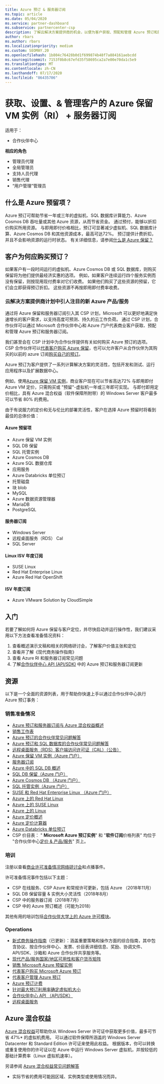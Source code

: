 ```yaml
---
title: Azure 预订 & 服务器订阅
ms.topic: article
ms.date: 05/04/2020
ms.service: partner-dashboard
ms.subservice: partnercenter-csp
description: 了解云解决方案提供商的机会，以便为客户获取、预配和管理 Azure 预订和服务器订阅。
author: rbars
ms.author: rbars
ms.localizationpriority: medium
ms.custom: SEOMAY.20
ms.openlocfilehash: 1b804c76428b0d1f699874b48f7a884161aebcdd
ms.sourcegitcommit: 7153f0b8c67efd35f58695ca2a7e00e70da1c5e9
ms.translationtype: MT
ms.contentlocale: zh-CN
ms.lasthandoff: 07/17/2020
ms.locfileid: "86435706"
---
```

# <a name="acquire-provision--manage-azure-reserved-vm-instances-ri--server-subscriptions-for-customers"></a>获取、设置、& 管理客户的 Azure 保留 VM 实例（RI） + 服务器订阅

适用于：

- 合作伙伴中心

**相应的角色**

- 管理员代理
- 全局管理员
- 支持人员代理
- 销售代理
- “用户管理”管理员
 
## <a name="what-are-azure-reservations"></a>什么是 Azure 预留项？

Azure 预订可帮助节省一年或三年的虚拟机、SQL 数据库计算能力、Azure Cosmos DB 吞吐量或其他 Azure 资源，从而节省资金。 通过预付，能够以折扣价购买所用资源。 与即用即付价格相比，预订可显著减少虚拟机、SQL 数据库计算、Azure Cosmos DB 和其他资源成本，最高可达72%。 预订提供计费折扣，并且不会影响资源的运行时状态。 有关详细信息，请参阅[什么是 Azure 保留？](https://docs.microsoft.com/azure/billing/billing-save-compute-costs-reservations)

## <a name="why-should-customers-buy-a-reservation"></a>客户为何应购买预订？

如果客户有一段时间运行的虚拟机、Azure Cosmos DB 或 SQL 数据库，则购买保留将为他们提供最经济实惠的选项。 例如，如果客户连续运行四个服务实例而没有保留，则按现用现付费率对它们收费。 如果他们购买了这些资源的预留，它们会立即获得预订折扣。 这些资源不再按即用即付费率收费。

### <a name="compelling-new-azure-offer-in-csp"></a>云解决方案提供商计划中引人注目的新 Azure 产品/服务

通过将 Azure 保留和服务器订阅引入其 CSP 计划，Microsoft 可以更好地满足快速增长的客户需求，以支持高度可预测、持久的云工作负荷。 通过 CSP 计划，合作伙伴可以通过 Microsoft 合作伙伴中心和 Azure 门户代表商业客户获取、预配和管理 Azure 预订和服务器订阅。

我们甚至会在 CSP 计划中为合作伙伴提供有关如何购买 Azure 预订的选项。 CSP 合作伙伴可以[代表客户购买 Azure 保留](azure-reservations-buying.md)，也可以允许客户从合作伙伴为其购买的以前的 azure 订阅[购买自己的预订](give-customers-permission.md)。

Azure 预订为客户提供了一系列计算解决方案的灵活性，包括开发和测试、运行应用程序以及扩展数据中心。

例如，使用[Azure 保留 VM 实例](https://azure.microsoft.com/pricing/reserved-vm-instances/)，商业客户现在可以节省高达72% 与即用即付 Azure VM 定价，只需购买或 "预留"-虚拟机一年或三年即可实现。 与即付即用定价相比，具有 Azure 混合权益（软件保障所附带）的 Windows Server 客户最多可以节省 80% 的费用。

由于有说服力的定价和无与伦比的部署灵活性，客户在选择 Azure 预留时将看到最佳的总体价值：

#### <a name="azure-reservations"></a>Azure 预留项

- Azure 保留 VM 实例
- SQL DB 保留
- SQL 托管实例
- Azure Cosmos DB
- Azure SQL 数据仓库
- 应用服务
- Azure Databricks 单位预订
- 托管磁盘
- 块 blob
- MySQL
- Azure 数据资源管理器
- MariaDB
- PostgreSQL

#### <a name="server-subscriptions"></a>服务器订阅

- Windows Server
- 远程桌面服务（RDS） Cal
- SQL Server

#### <a name="linux-isv-annual-subscriptions"></a>Linux ISV 年度订阅

- SUSE Linux
- Red Hat Enterprise Linux
- Azure Red Hat OpenShift

#### <a name="isv-annual-subscriptions"></a>ISV 年度订阅

- Azure VMware Solution by CloudSimple

## <a name="getting-started"></a>入门

若要了解如何将 Azure 保留与客户定位，并尽快启动并运行操作性，我们建议采用以下方法查看准备情况资料：

1. 查看概述演示文稿和相关的网络研讨会，了解客户价值主张和定位
2. 查看并了解《现代商务操作指南》
3. 查看 Azure RI 和服务器订阅常见问题
4. 了解[合作伙伴中心 API (API/SDK)](https://docs.microsoft.com/partner-center/develop/purchase-azure-reserved-vm-instances) 中的 Azure 预订和服务器订阅更新

## <a name="resources"></a>资源

以下是一个全面的资源列表，用于帮助你快速上手以通过合作伙伴中心执行 Azure 预订事务：

### <a name="sales-readiness"></a>销售准备情况

- [Azure 预订和服务器订阅与 Azure 混合权益概述](https://assetsprod.microsoft.com/Azure-reservations-and-server-subscriptions-with-azure-hybrid-benefit.pptx)
- [销售工作表](https://assetsprod.microsoft.com/mpn/Azure-RI-Sales-Sheet-CSP.pdf)
- [Azure 预订的合作伙伴常见问题解答](https://assetsprod.microsoft.com/Partner-faq-for-azure-reservations.docx)
- [Azure 预订和 SQL 数据库的合作伙伴常见问题解答](https://assetsprod.microsoft.com/Partner-faq-for-azure-reservations-sql-db.docx)
- [远程桌面服务（RDS）客户端访问许可证（CAL）（公告）](https://cloudblogs.microsoft.com/windowsserver/2018/10/03/remote-desktop-services-2019-generally-available-with-windows-server-2019/)
- [Azure 保留 VM 实例（Azure 门户）](https://docs.microsoft.com/azure/virtual-machines/windows/prepay-reserved-vm-instances)
- [服务器订阅](https://docs.microsoft.com/partner-center/csp-software-subscriptions)
- [Azure 中的 SQL DB 概述](https://assetsprod.microsoft.com/Sql-db-in-azure-overview.pptx)
- [SQL DB 保留（Azure 门户）](https://docs.microsoft.com/azure/sql-database/sql-database-reserved-capacity)
- [Azure Cosmos DB （Azure 门户）](https://docs.microsoft.com/azure/cosmos-db/cosmos-db-reserved-capacity)
- [SQL 托管实例（Azure 门户）](https://docs.microsoft.com/azure/sql-database/sql-database-managed-instance)
- [SUSE 和 Red Hat Enterprise Linux （Azure 门户）](https://docs.microsoft.com/azure/virtual-machines/linux/prepay-suse-software-charges)
- [Azure 上的 Red Hat Linux](https://azure.com/redhat)
- [Azure 上的 SUSE Linux](https://azure.microsoft.com/overview/linux-on-azure/suse/)
- [Azure 上的 Linux](https://azure.microsoft.com/overview/linux-on-azure/)
- [Azure 定价概述](https://azure.microsoft.com/pricing/)
- [Azure 定价计算器](https://azure.microsoft.com/pricing/calculator)
- [Azure Databricks 单位预订](https://docs.microsoft.com/azure/billing/billing-prepay-databricks-reserved-capacity)
- CSP 价目表： " **Microsoft Azure 预订实例**" 和 "**软件订阅**价格列表" 均位于 "合作伙伴中心[定价 & 产品/服务](https://partner.microsoft.com/pcv/sales)" 页上。

### <a name="training"></a>培训

注册以查看[商业许可准备情况网络研讨会](https://commercial-licensing.eventbuilder.com/FY2019_ALL)和点播事件。

许可准备情况事件包括以下主题：

- CSP 在线服务、CSP Azure 和常规许可更新，包括 Azure （2018年11月）
- SQL DB 保留容量 & 实例大小灵活性（2018年8月）
- CSP 中的服务器订阅（2018年7月）
- CSP 中的 Azure 预订概述（可能为2018）

其他有用的培训包括[合作伙伴大学上的 Azure 许可模块](https://aka.ms/azure_partner_licensing)。

### <a name="operations"></a>Operations

- [新式商务操作指南](https://assetsprod.microsoft.com/mpn/Partner-Center-Modern-Commerce-Operating-Guide.docx)（已更新）：涵盖重要策略和操作方面的综合指南，其中包含协议、按合作伙伴中心、发票、价目表详细信息、奖励、协调文件、API/SDK、沙箱和 Azure 合作伙伴共享服务等。
- [现代产品/服务国家/地区可用性和客户货币矩阵](https://assetsprod.microsoft.com/modern-offers-country-currency-availability.xlsx)
- [销售 Microsoft Azure 预留实例](https://go.microsoft.com/fwlink/?linkid=872806)
- [代表客户购买 Microsoft Azure 预订](https://go.microsoft.com/fwlink/?linkid=872807)
- [代表客户管理 Azure 预订](https://go.microsoft.com/fwlink/?linkid=872808)
- [Azure 预订计费](azure-plan-billing.md)
- [针对最大预订利用率确定虚拟机大小](https://go.microsoft.com/fwlink/?linkid=872810)
- [合作伙伴中心 API （API/SDK）](https://docs.microsoft.com/partner-center/develop/purchase-azure-reserved-vm-instances)
- [远程桌面服务](https://docs.microsoft.com/windows-server/remote/remote-desktop-services/welcome-to-rds)

## <a name="azure-hybrid-benefit"></a>Azure 混合权益

[Azure 混合权益](https://azure.microsoft.com/pricing/hybrid-benefit)可帮助你从 Windows Server 许可证中获取更多价值，最多可节省 47%* 的虚拟机费用。 可以通过软件保障所涵盖的 Windows Server Datacenter 和 Standard Edition 许可证来使用此权益。 根据版本，你可以转换或重复使用你的许可证以在 Azure 中运行 Windows Server 虚拟机，并按较低的基础计算费率（Linux 虚拟机速率）。

另请参阅 [Azure 混合权益常见问题解答](https://azure.microsoft.com/pricing/hybrid-benefit/faq/)

* 实际节省的费用可能因区域、实例类型或使用情况而异。
